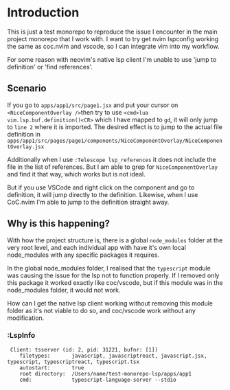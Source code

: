 # Introduction
This is just a test monorepo to reproduce the issue I encounter in the main project monorepo that I work with. I want to try get nvim lspconfig working the same as coc.nvim and vscode, so I can integrate vim into my workflow.

For some reason with neovim's native lsp client I'm unable to use 'jump to definition' or 'find references'.

## Scenario
If you go to `apps/app1/src/page1.jsx` and put your cursor on `<NiceComponentOverlay />`then try to use
 `<cmd>lua vim.lsp.buf.definition()<CR>` which I have mapped to `gd`, it will only jump to `line 2` where it is imported.
The desired effect is to jump to the actual file definition in
`apps/app1/src/pages/page1/components/NiceComponentOverlay/NiceComponentOverlay.jsx`

Additionally when I use `:Telescope lsp_references` it does not include the file in the list of references.
But I am able to grep for `NiceComponentOverlay` and find it that way, which works but is not ideal.

But if you use VSCode and right click on the component and go to definition, it will jump directly to the definition. Likewise, when I use CoC.nvim I'm able to jump to the definition straight away.

## Why is this happening?

With how the project structure is, there is a global `node_modules` folder at the very root level, and each individual app with have it's own local node_modules with any specific packages it requires.

In the global node_modules folder, I realised that the `typescript` module was causing the issue for the lsp not to function properly. If I removed only this package it worked exactly like coc/vscode, but if this module was in the node_modules folder, it would not work.

How can I get the native lsp client working without removing this module folder as it's not viable to do so, and coc/vscode work without any modification.

### :LspInfo
```
 Client: tsserver (id: 2, pid: 31221, bufnr: [1])
 	filetypes:       javascript, javascriptreact, javascript.jsx, typescript, typescriptreact, typescript.tsx
 	autostart:       true
 	root directory:  /Users/name/test-monorepo-lsp/apps/app1
 	cmd:             typescript-language-server --stdio
```
